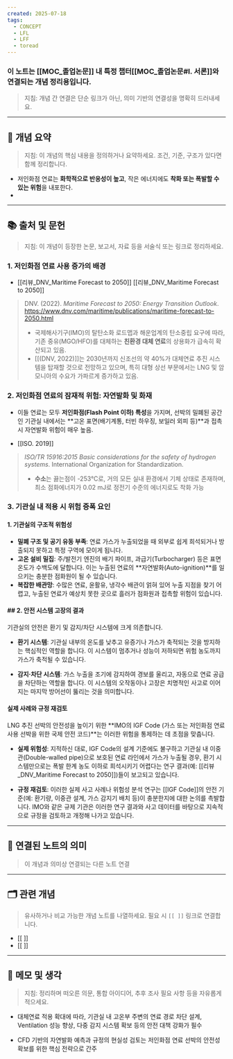 ```yaml
---
created: 2025-07-18
tags:
  - CONCEPT
  - LFL
  - LFF
  - toread
---
```

### 이 노트는 [[MOC_졸업논문]] 내 특정 챕터[[MOC_졸업논문#I. 서론]]와 연결되는 개념 정리용입니다.  
> 지침: 개념 간 연결은 단순 링크가 아닌, 의미 기반의 연결성을 명확히 드러내세요.  
---

## 🧩 개념 요약  
> 지침: 이 개념의 핵심 내용을 정의하거나 요약하세요. 조건, 기준, 구조가 있다면 함께 정리합니다.

- 저인화점 연료는 **화학적으로 반응성이 높고**, 작은 에너지에도 **착화 또는 폭발할 수 있는 위험**을 내포한다.
- 

---

## 📚 출처 및 문헌  
> 지침: 이 개념이 등장한 논문, 보고서, 자료 등을 서술식 또는 링크로 정리하세요.

### 1. 저인화점 연료 사용 증가의 배경
- [[리뷰_DNV_Maritime Forecast to 2050]] [[리뷰_DNV_Maritime Forecast to 2050]]
>DNV. (2022). _Maritime Forecast to 2050: Energy Transition Outlook_. https://www.dnv.com/maritime/publications/maritime-forecast-to-2050.html
>
>- 국제해사기구(IMO)의 탈탄소화 로드맵과 해운업계의 탄소중립 요구에 따라, 기존 중유(MGO/HFO)를 대체하는 **친환경 대체 연료**의 상용화가 급속히 확산되고 있음.
>- [[(DNV, 2022)]]는 2030년까지 신조선의 약 40%가 대체연료 추진 시스템을 탑재할 것으로 전망하고 있으며, 특히 대형 상선 부문에서는 LNG 및 암모니아의 수요가 가파르게 증가하고 있음.
    
### 2. 저인화점 연료의 잠재적 위험: 자연발화 및 화재
- 이들 연료는 모두 **저인화점(Flash Point 이하) 특성**을 가지며, 선박의 밀폐된 공간인 기관실 내에서는 **고온 표면(배기계통, 터빈 하우징, 보일러 외피 등)**과 접촉 시 자연발화 위험이 매우 높음.

- [[ISO. 2019]]
>_ISO/TR 15916:2015 Basic considerations for the safety of hydrogen systems_. International Organization for Standardization.
>
>- **수소**는 끓는점이 -253°C로, 거의 모든 실내 환경에서 기체 상태로 존재하며, 최소 점화에너지가 0.02 mJ로 정전기 수준의 에너지로도 착화 가능

### 3. 기관실 내 적용 시 위험 증폭 요인
#### 1. 기관실의 구조적 위험성
- **밀폐 구조 및 공기 유동 부족**: 연료 가스가 누출되었을 때 외부로 쉽게 희석되거나 방출되지 못하고 특정 구역에 모이게 됩니다.
- **고온 설비 밀집**: 주/발전기 엔진의 배기 파이프, 과급기(Turbocharger) 등은 표면 온도가 수백도에 달합니다. 이는 누출된 연료의 **자연발화(Auto-ignition)**를 일으키는 충분한 점화원이 될 수 있습니다.
- **복잡한 배관망**: 수많은 연료, 윤활유, 냉각수 배관이 얽혀 있어 누출 지점을 찾기 어렵고, 누출된 연료가 예상치 못한 곳으로 흘러가 점화원과 접촉할 위험이 있습니다.

#### ## 2. 안전 시스템 고장의 결과
기관실의 안전은 환기 및 감지/차단 시스템에 크게 의존합니다.

- **환기 시스템**: 기관실 내부의 온도를 낮추고 유증기나 가스가 축적되는 것을 방지하는 핵심적인 역할을 합니다. 이 시스템이 멈추거나 성능이 저하되면 위험 농도까지 가스가 축적될 수 있습니다.
    
- **감지·차단 시스템**: 가스 누출을 조기에 감지하여 경보를 울리고, 자동으로 연료 공급을 차단하는 역할을 합니다. 이 시스템의 오작동이나 고장은 치명적인 사고로 이어지는 마지막 방어선이 뚫리는 것을 의미합니다.

#### 실제 사례와 규정 재검토
LNG 추진 선박의 안전성을 높이기 위한 **IMO의 IGF Code (가스 또는 저인화점 연료 사용 선박을 위한 국제 안전 코드)**는 이러한 위험을 통제하는 데 초점을 맞춥니다.

- **실제 위험성**: 지적하신 대로, IGF Code의 설계 기준에도 불구하고 기관실 내 이중관(Double-walled pipe)으로 보호된 연료 라인에서 가스가 누출될 경우, 환기 시스템만으로는 폭발 한계 농도 이하로 희석시키기 어렵다는 연구 결과(예: [[리뷰_DNV_Maritime Forecast to 2050]])들이 보고되고 있습니다.
    
- **규정 재검토**: 이러한 실제 사고 사례나 위험성 분석 연구는 [[IGF Code]]의 안전 기준(예: 환기량, 이중관 설계, 가스 감지기 배치 등)이 충분한지에 대한 논의를 촉발합니다. IMO와 같은 규제 기관은 이러한 연구 결과와 사고 데이터를 바탕으로 지속적으로 규정을 검토하고 개정해 나가고 있습니다.

---

## 🔗 연결된 노트의 의미  
> 이 개념과 의미상 연결되는 다른 노트 연결

---

## 🗂 관련 개념  
> 유사하거나 비교 가능한 개념 노트를 나열하세요. 필요 시 `[[ ]]` 링크로 연결합니다.

- [[ ]]
- [[ ]]

---

## 💬 메모 및 생각  
> 지침: 정리하며 떠오른 의문, 통합 아이디어, 추후 조사 필요 사항 등을 자유롭게 적으세요.

- 대체연료 적용 확대에 따라, 기관실 내 고온부 주변의 연료 경로 차단 설계, Ventilation 성능 향상, 다중 감지 시스템 확보 등의 안전 대책 강화가 필수

- CFD 기반의 자연발화 예측과 규정의 현실성 검토는 저인화점 연료 선박의 안전성 확보를 위한 핵심 전략으로 간주

